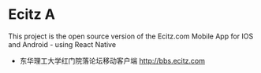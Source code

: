 # Ecitz A
This project is the open source version of the Ecitz.com  Mobile App for IOS and Android - using React Native
 - 东华理工大学红门院落论坛移动客户端 http://bbs.ecitz.com

